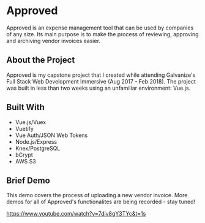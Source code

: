 # Approved

Approved is an expense management tool that can be used by companies of any size. Its main purpose is to make the process of reviewing, approving and archiving vendor invoices easier.

## About the Project
Approved is my capstone project that I created while attending Galvanize's Full Stack Web Development Immersive (Aug 2017 - Feb 2018). The project was built in less than two weeks using an unfamiliar environment: Vue.js.

## Built With

* Vue.js/Vuex
* Vuetify
* Vue Auth/JSON Web Tokens
* Node.js/Express
* Knex/PostgreSQL
* bCrypt
* AWS S3

## Brief Demo
This demo covers the process of uploading a new vendor invoice. More demos for all of Approved's functionalites are being recorded - stay tuned!

https://www.youtube.com/watch?v=7div8gY3TYc&t=1s
